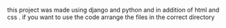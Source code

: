 this project was made using django and python and in addition of html and css . if you want to use the code arrange the files in the correct directory
